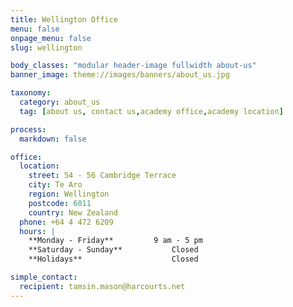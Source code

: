 ```yaml
---
title: Wellington Office
menu: false
onpage_menu: false
slug: wellington

body_classes: "modular header-image fullwidth about-us"
banner_image: theme://images/banners/about_us.jpg

taxonomy:
  category: about_us
  tag: [about us, contact us,academy office,academy location]

process:
  markdown: false

office:
  location:
    street: 54 - 56 Cambridge Terrace
    city: Te Aro
    region: Wellington
    postcode: 6011
    country: New Zealand
  phone: +64 4 472 6209
  hours: |
    **Monday - Friday**			9 am - 5 pm
    **Saturday - Sunday**			Closed
    **Holidays**					Closed

simple_contact:
  recipient: tamsin.mason@harcourts.net
---
```

